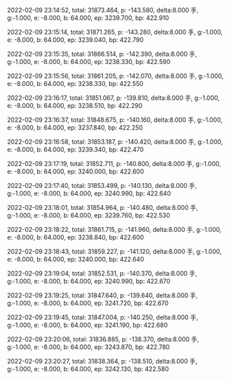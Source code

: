 2022-02-09 23:14:52, total: 31873.464, p: -143.580, delta:8.000 手, g:-1.000, e: -8.000, b: 64.000, ep: 3239.700, bp: 422.910

2022-02-09 23:15:14, total: 31871.265, p: -143.280, delta:8.000 手, g:-1.000, e: -8.000, b: 64.000, ep: 3239.040, bp: 422.790

2022-02-09 23:15:35, total: 31866.514, p: -142.390, delta:8.000 手, g:-1.000, e: -8.000, b: 64.000, ep: 3238.330, bp: 422.590

2022-02-09 23:15:56, total: 31861.205, p: -142.070, delta:8.000 手, g:-1.000, e: -8.000, b: 64.000, ep: 3238.330, bp: 422.550

2022-02-09 23:16:17, total: 31851.067, p: -139.810, delta:8.000 手, g:-1.000, e: -8.000, b: 64.000, ep: 3238.510, bp: 422.290

2022-02-09 23:16:37, total: 31848.675, p: -140.160, delta:8.000 手, g:-1.000, e: -8.000, b: 64.000, ep: 3237.840, bp: 422.250

2022-02-09 23:16:58, total: 31853.187, p: -140.420, delta:8.000 手, g:-1.000, e: -8.000, b: 64.000, ep: 3239.340, bp: 422.470

2022-02-09 23:17:19, total: 31852.711, p: -140.800, delta:8.000 手, g:-1.000, e: -8.000, b: 64.000, ep: 3240.000, bp: 422.600

2022-02-09 23:17:40, total: 31853.499, p: -140.130, delta:8.000 手, g:-1.000, e: -8.000, b: 64.000, ep: 3240.990, bp: 422.640

2022-02-09 23:18:01, total: 31854.964, p: -140.480, delta:8.000 手, g:-1.000, e: -8.000, b: 64.000, ep: 3239.760, bp: 422.530

2022-02-09 23:18:22, total: 31861.715, p: -141.960, delta:8.000 手, g:-1.000, e: -8.000, b: 64.000, ep: 3238.840, bp: 422.600

2022-02-09 23:18:43, total: 31859.227, p: -141.120, delta:8.000 手, g:-1.000, e: -8.000, b: 64.000, ep: 3240.000, bp: 422.640

2022-02-09 23:19:04, total: 31852.531, p: -140.370, delta:8.000 手, g:-1.000, e: -8.000, b: 64.000, ep: 3240.990, bp: 422.670

2022-02-09 23:19:25, total: 31847.640, p: -139.640, delta:8.000 手, g:-1.000, e: -8.000, b: 64.000, ep: 3241.720, bp: 422.670

2022-02-09 23:19:45, total: 31847.004, p: -140.250, delta:8.000 手, g:-1.000, e: -8.000, b: 64.000, ep: 3241.190, bp: 422.680

2022-02-09 23:20:06, total: 31836.885, p: -138.370, delta:8.000 手, g:-1.000, e: -8.000, b: 64.000, ep: 3243.870, bp: 422.780

2022-02-09 23:20:27, total: 31838.364, p: -138.510, delta:8.000 手, g:-1.000, e: -8.000, b: 64.000, ep: 3242.130, bp: 422.580